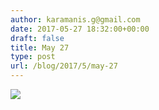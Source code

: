 ```yaml
---
author: karamanis.g@gmail.com
date: 2017-05-27 18:32:00+00:00
draft: false
title: May 27
type: post
url: /blog/2017/5/may-27
---
```


![](https://images.squarespace-cdn.com/content/v1/4f3f61bae4b063b909445965/1495897422940-GYP7ZNBUI8P440DAE3CV/ke17ZwdGBToddI8pDm48kJUlZr2Ql5GtSKWrQpjur5t7gQa3H78H3Y0txjaiv_0fDoOvxcdMmMKkDsyUqMSsMWxHk725yiiHCCLfrh8O1z5QPOohDIaIeljMHgDF5CVlOqpeNLcJ80NK65_fV7S1UfNdxJhjhuaNor070w_QAc94zjGLGXCa1tSmDVMXf8RUVhMJRmnnhuU1v2M8fLFyJw/image-asset.jpeg?format=original)


